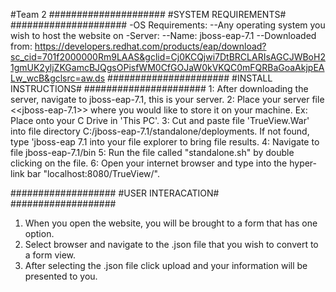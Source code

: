 #Team 2
#####################
#SYSTEM REQUIREMENTS#
#####################
-OS Requirements:
--Any operating system you wish to host the website on
-Server:
--Name: jboss-eap-7.1
--Downloaded from: https://developers.redhat.com/products/eap/download?sc_cid=701f2000000Rm9LAAS&gclid=Cj0KCQjwi7DtBRCLARIsAGCJWBoH21gmUK2yljZKGamcBJQgsOPisfWM0CfGOJaW0kVKQC0mFQRBaGoaAkjpEALw_wcB&gclsrc=aw.ds
######################
#INSTALL INSTRUCTIONS#
######################
1: After downloading the server, navigate to jboss-eap-7.1, this is your server.
2: Place your server file <<jboss-eap-7.1>> where you would like to store it on your machine. Ex: Place onto your C Drive in 'This PC'.
3: Cut and paste file 'TrueView.War' into file directory C:/jboss-eap-7.1/standalone/deployments. If not found, type 'jboss-eap 7.1 into your file explorer to bring file results.
4: Navigate to file jboss-eap-7.1/bin
5: Run the file called "standalone.sh" by double clicking on the file. 
6: Open your internet browser and type into the hyper-link bar "localhost:8080/TrueView/".

###################
#USER INTERACATION#
###################
1. When you open the website, you will be brought to a form that has one option.
2. Select browser and navigate to the .json file that you wish to convert to a form view. 
3. After selecting the .json file click upload and your information will be presented to you.
